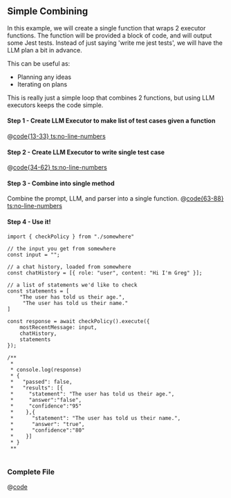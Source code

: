 ## Simple Combining  

In this example, we will create a single function that wraps 2 executor functions. The function will be provided a block of code, and will output some Jest tests. Instead of just saying 'write me jest tests', we will have the LLM plan a bit in advance. 

This can be useful as:
- Planning any ideas
- Iterating on plans

This is really just a simple loop that combines 2 functions, but using LLM executors keeps the code simple.

#### Step 1 - Create LLM Executor to make list of test cases given a function
@[code{13-33} ts:no-line-numbers](../../examples/ListInList.ts)

#### Step 2 - Create LLM Executor to write single test case
@[code{34-62} ts:no-line-numbers](../../examples/ListInList.ts)

#### Step 3 - Combine into single method
Combine the prompt, LLM, and parser into a single function.
@[code{63-88} ts:no-line-numbers](../../examples/ListInList.ts)


#### Step 4 - Use it!


```typescript:no-line-numbers
import { checkPolicy } from "./somewhere"

// the input you get from somewhere
const input = "";

// a chat history, loaded from somewhere
const chatHistory = [{ role: "user", content: "Hi I'm Greg" }];

// a list of statements we'd like to check
const statements = [
    "The user has told us their age.",
     "The user has told us their name."
]

const response = await checkPolicy().execute({
    mostRecentMessage: input,
    chatHistory,
    statements
});

/**
 * 
 * console.log(response)
 * {
 *   "passed": false,
 *   "results": [{
 *     "statement": "The user has told us their age.",
 *     "answer":"false",
 *     "confidence":"95"
 *    },{
 *      "statement": "The user has told us their name.",
 *      "answer": "true",
 *      "confidence":"80"
 *    }]
 * }
 ** 
```

```typescript

```
### Complete File
@[code](../../examples/Verify.ts)
